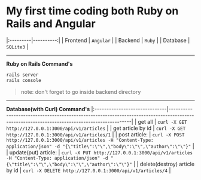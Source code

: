 # My first time coding both Ruby on Rails and Angular
|:---------|----------:|
| Frontend | `Angular` |
| Backend  | `Ruby`    |
| Database | `SQLite3` |

---
**Ruby on Rails Command's**
```ruby
rails server
rails console
```
> note: don't forget to go inside backend directory
---
**Database(with Curl) Command's**
|:------------------------------|--------------------------------------------------------------------------------------------------------------------------------------------|
| get all                       | `curl -X GET http://127.0.0.1:3000/api/v1/articles`                                                                                          |
| get article by id             | `curl -X GET http://127.0.0.1:3000/api/v1/articles/1`                                                                                        |
| post article:                 | `curl -X POST http://127.0.0.1:3000/api/v1/articles -H "Content-Type: application/json" -d "{\"title\":\"\",\"body\":\"\",\"author\":\"\"}"` |
| update(put) article:          | `curl -X PUT http://127.0.0.1:3000/api/v1/articles -H "Content-Type: application/json" -d "{\"title\":\"\",\"body\":\"\",\"author\":\"\"}"`  |
| delete(destroy) article by id | `curl -X DELETE http://127.0.0.1:3000/api/v1/articles/4`                                                                                     |